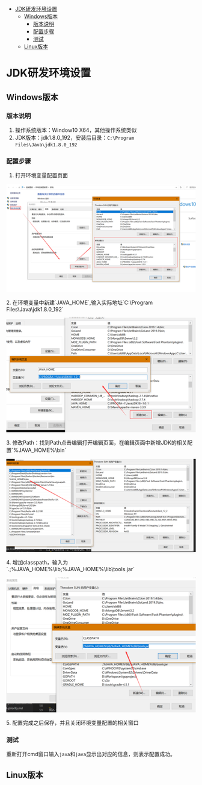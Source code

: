 <!-- TOC -->

- [JDK研发环境设置](#jdk%e7%a0%94%e5%8f%91%e7%8e%af%e5%a2%83%e8%ae%be%e7%bd%ae)
  - [Windows版本](#windows%e7%89%88%e6%9c%ac)
    - [版本说明](#%e7%89%88%e6%9c%ac%e8%af%b4%e6%98%8e)
    - [配置步骤](#%e9%85%8d%e7%bd%ae%e6%ad%a5%e9%aa%a4)
    - [测试](#%e6%b5%8b%e8%af%95)
  - [Linux版本](#linux%e7%89%88%e6%9c%ac)

<!-- /TOC -->
# JDK研发环境设置

## Windows版本

### 版本说明

1. 操作系统版本：Window10 X64，其他操作系统类似
2. JDK版本：jdk1.8.0_192，安装后目录：`C:\Program Files\Java\jdk1.8.0_192`

### 配置步骤

1. 打开环境变量配置页面
   
<div align=center>

![1588070689018.png](..\images\1588070689018.png)

</div>
2. 在环境变量中新建`JAVA_HOME`,输入实际地址`C:\Program Files\Java\jdk1.8.0_192`
<div align=center>

![1588070882938.png](..\images\1588070882938.png)

</div>
3. 修改Path：找到Path点击编辑打开编辑页面，在编辑页面中新增JDK的相关配置`%JAVA_HOME%\bin`
<div align=center>

![1588071036233.png](..\images\1588071036233.png)

</div>
4. 增加classpath，输入为`.;%JAVA_HOME%\lib;%JAVA_HOME%\lib\tools.jar`
<div align=center>

![1588071135219.png](..\images\1588071135219.png)

</div>
5. 配置完成之后保存，并且关闭环境变量配置的相关窗口

### 测试

重新打开cmd窗口输入`java`和`java`显示出对应的信息，则表示配置成功。

## Linux版本
